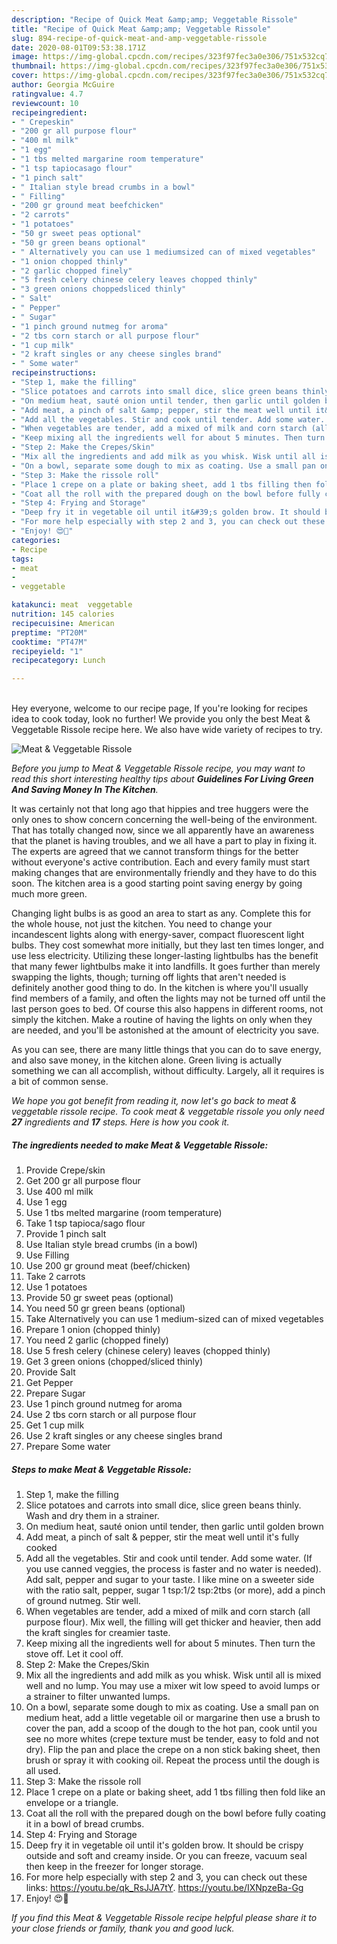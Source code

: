 ```yaml
---
description: "Recipe of Quick Meat &amp;amp; Veggetable Rissole"
title: "Recipe of Quick Meat &amp;amp; Veggetable Rissole"
slug: 894-recipe-of-quick-meat-and-amp-veggetable-rissole
date: 2020-08-01T09:53:38.171Z
image: https://img-global.cpcdn.com/recipes/323f97fec3a0e306/751x532cq70/meat-veggetable-rissole-recipe-main-photo.jpg
thumbnail: https://img-global.cpcdn.com/recipes/323f97fec3a0e306/751x532cq70/meat-veggetable-rissole-recipe-main-photo.jpg
cover: https://img-global.cpcdn.com/recipes/323f97fec3a0e306/751x532cq70/meat-veggetable-rissole-recipe-main-photo.jpg
author: Georgia McGuire
ratingvalue: 4.7
reviewcount: 10
recipeingredient:
- " Crepeskin"
- "200 gr all purpose flour"
- "400 ml milk"
- "1 egg"
- "1 tbs melted margarine room temperature"
- "1 tsp tapiocasago flour"
- "1 pinch salt"
- " Italian style bread crumbs in a bowl"
- " Filling"
- "200 gr ground meat beefchicken"
- "2 carrots"
- "1 potatoes"
- "50 gr sweet peas optional"
- "50 gr green beans optional"
- " Alternatively you can use 1 mediumsized can of mixed vegetables"
- "1 onion chopped thinly"
- "2 garlic chopped finely"
- "5 fresh celery chinese celery leaves chopped thinly"
- "3 green onions choppedsliced thinly"
- " Salt"
- " Pepper"
- " Sugar"
- "1 pinch ground nutmeg for aroma"
- "2 tbs corn starch or all purpose flour"
- "1 cup milk"
- "2 kraft singles or any cheese singles brand"
- " Some water"
recipeinstructions:
- "Step 1, make the filling"
- "Slice potatoes and carrots into small dice, slice green beans thinly. Wash and dry them in a strainer."
- "On medium heat, sauté onion until tender, then garlic until golden brown"
- "Add meat, a pinch of salt &amp; pepper, stir the meat well until it&#39;s fully cooked"
- "Add all the vegetables. Stir and cook until tender. Add some water. (If you use canned veggies, the process is faster and no water is needed). Add salt, pepper and sugar to your taste. I like mine on a sweeter side with the ratio salt, pepper, sugar 1 tsp:1/2 tsp:2tbs (or more), add a pinch of ground nutmeg. Stir well."
- "When vegetables are tender, add a mixed of milk and corn starch (all purpose flour). Mix well, the filling will get thicker and heavier, then add the kraft singles for creamier taste."
- "Keep mixing all the ingredients well for about 5 minutes. Then turn the stove off. Let it cool off."
- "Step 2: Make the Crepes/Skin"
- "Mix all the ingredients and add milk as you whisk. Wisk until all is mixed well and no lump. You may use a mixer wit low speed to avoid lumps or a strainer to filter unwanted lumps."
- "On a bowl, separate some dough to mix as coating. Use a small pan on medium heat, add a little vegetable oil or margarine then use a brush to cover the pan, add a scoop of the dough to the hot pan, cook until you see no more whites (crepe texture must be tender, easy to fold and not dry). Flip the pan and place the crepe on a non stick baking sheet, then brush or spray it with cooking oil. Repeat the process until the dough is all used."
- "Step 3: Make the rissole roll"
- "Place 1 crepe on a plate or baking sheet, add 1 tbs filling then fold like an envelope or a triangle."
- "Coat all the roll with the prepared dough on the bowl before fully coating it in a bowl of bread crumbs."
- "Step 4: Frying and Storage"
- "Deep fry it in vegetable oil until it&#39;s golden brow. It should be crispy outside and soft and creamy inside. Or you can freeze, vacuum seal then keep in the freezer for longer storage."
- "For more help especially with step 2 and 3, you can check out these links: https://youtu.be/qk_RsJJA7tY. https://youtu.be/IXNpzeBa-Gg"
- "Enjoy! 😍🌹"
categories:
- Recipe
tags:
- meat
- 
- veggetable

katakunci: meat  veggetable 
nutrition: 145 calories
recipecuisine: American
preptime: "PT20M"
cooktime: "PT47M"
recipeyield: "1"
recipecategory: Lunch

---
```

<br>
Hey everyone, welcome to our recipe page, If you're looking for recipes idea to cook today, look no further! We provide you only the best Meat &amp; Veggetable Rissole recipe here. We also have wide variety of recipes to try.
<br>


![Meat &amp; Veggetable Rissole](https://img-global.cpcdn.com/recipes/323f97fec3a0e306/751x532cq70/meat-veggetable-rissole-recipe-main-photo.jpg)

<i>Before you jump to Meat &amp; Veggetable Rissole recipe, you may want to read this short interesting healthy tips about 
<strong>Guidelines For Living Green And Saving Money In The Kitchen</strong>.</i>
</br>

It was certainly not that long ago that hippies and tree huggers were the only ones to show concern concerning the well-being of the environment. That has totally changed now, since we all apparently have an awareness that the planet is having troubles, and we all have a part to play in fixing it. The experts are agreed that we cannot transform things for the better without everyone's active contribution. Each and every family must start making changes that are environmentally friendly and they have to do this soon. The kitchen area is a good starting point saving energy by going much more green.

Changing light bulbs is as good an area to start as any. Complete this for the whole house, not just the kitchen. You need to change your incandescent lights along with energy-saver, compact fluorescent light bulbs. They cost somewhat more initially, but they last ten times longer, and use less electricity. Utilizing these longer-lasting lightbulbs has the benefit that many fewer lightbulbs make it into landfills. It goes further than merely swapping the lights, though; turning off lights that aren't needed is definitely another good thing to do. In the kitchen is where you'll usually find members of a family, and often the lights may not be turned off until the last person goes to bed. Of course this also happens in different rooms, not simply the kitchen. Make a routine of having the lights on only when they are needed, and you'll be astonished at the amount of electricity you save.

As you can see, there are many little things that you can do to save energy, and also save money, in the kitchen alone. Green living is actually something we can all accomplish, without difficulty. Largely, all it requires is a bit of common sense.


<i>We hope you got benefit from reading it, now let's go back to meat &amp; veggetable rissole recipe. To cook meat &amp; veggetable rissole you only need <strong>27</strong> ingredients and <strong>17</strong> steps. Here is how you cook it.
</i>

##### The ingredients needed to make Meat &amp; Veggetable Rissole:

1. Provide  Crepe/skin
1. Get 200 gr all purpose flour
1. Use 400 ml milk
1. Use 1 egg
1. Use 1 tbs melted margarine (room temperature)
1. Take 1 tsp tapioca/sago flour
1. Provide 1 pinch salt
1. Use  Italian style bread crumbs (in a bowl)
1. Use  Filling
1. Use 200 gr ground meat (beef/chicken)
1. Take 2 carrots
1. Use 1 potatoes
1. Provide 50 gr sweet peas (optional)
1. You need 50 gr green beans (optional)
1. Take  Alternatively you can use 1 medium-sized can of mixed vegetables
1. Prepare 1 onion (chopped thinly)
1. You need 2 garlic (chopped finely)
1. Use 5 fresh celery (chinese celery) leaves (chopped thinly)
1. Get 3 green onions (chopped/sliced thinly)
1. Provide  Salt
1. Get  Pepper
1. Prepare  Sugar
1. Use 1 pinch ground nutmeg for aroma
1. Use 2 tbs corn starch or all purpose flour
1. Get 1 cup milk
1. Use 2 kraft singles or any cheese singles brand
1. Prepare  Some water


##### Steps to make Meat &amp; Veggetable Rissole:

1. Step 1, make the filling
1. Slice potatoes and carrots into small dice, slice green beans thinly. Wash and dry them in a strainer.
1. On medium heat, sauté onion until tender, then garlic until golden brown
1. Add meat, a pinch of salt &amp; pepper, stir the meat well until it&#39;s fully cooked
1. Add all the vegetables. Stir and cook until tender. Add some water. (If you use canned veggies, the process is faster and no water is needed). Add salt, pepper and sugar to your taste. I like mine on a sweeter side with the ratio salt, pepper, sugar 1 tsp:1/2 tsp:2tbs (or more), add a pinch of ground nutmeg. Stir well.
1. When vegetables are tender, add a mixed of milk and corn starch (all purpose flour). Mix well, the filling will get thicker and heavier, then add the kraft singles for creamier taste.
1. Keep mixing all the ingredients well for about 5 minutes. Then turn the stove off. Let it cool off.
1. Step 2: Make the Crepes/Skin
1. Mix all the ingredients and add milk as you whisk. Wisk until all is mixed well and no lump. You may use a mixer wit low speed to avoid lumps or a strainer to filter unwanted lumps.
1. On a bowl, separate some dough to mix as coating. Use a small pan on medium heat, add a little vegetable oil or margarine then use a brush to cover the pan, add a scoop of the dough to the hot pan, cook until you see no more whites (crepe texture must be tender, easy to fold and not dry). Flip the pan and place the crepe on a non stick baking sheet, then brush or spray it with cooking oil. Repeat the process until the dough is all used.
1. Step 3: Make the rissole roll
1. Place 1 crepe on a plate or baking sheet, add 1 tbs filling then fold like an envelope or a triangle.
1. Coat all the roll with the prepared dough on the bowl before fully coating it in a bowl of bread crumbs.
1. Step 4: Frying and Storage
1. Deep fry it in vegetable oil until it&#39;s golden brow. It should be crispy outside and soft and creamy inside. Or you can freeze, vacuum seal then keep in the freezer for longer storage.
1. For more help especially with step 2 and 3, you can check out these links: https://youtu.be/qk_RsJJA7tY. https://youtu.be/IXNpzeBa-Gg
1. Enjoy! 😍🌹


<i>If you find this Meat &amp; Veggetable Rissole recipe helpful please share it to your close friends or family, thank you and good luck.</i>
